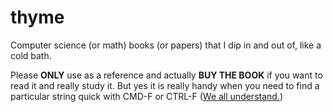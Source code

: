 thyme
=====

Computer science (or math) books (or papers) that I dip in and out of, like a cold bath.

Please **ONLY** use as a reference and actually **BUY THE BOOK** if you want to read it and really study it.
But yes it is really handy when  you need to find a particular string quick with CMD-F or CTRL-F (<ins>We all understand.</ins>)
